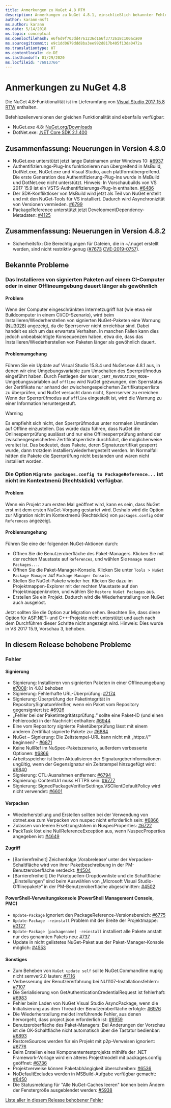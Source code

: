 ```yaml
---
title: Anmerkungen zu NuGet 4.8 RTM
description: Anmerkungen zu NuGet 4.8.1, einschließlich bekannter Fehler, Fehlerkorrekturen, hinzugefügter Features und DCRs.
author: karann-msft
ms.author: karann
ms.date: 5/14/2018
ms.topic: conceptual
ms.openlocfilehash: e6f6d9f703dd4761236d166f3772618c100aca09
ms.sourcegitcommit: e9c1dd0679ddd8ba3ee992d817b405f13da0472a
ms.translationtype: HT
ms.contentlocale: de-DE
ms.lasthandoff: 01/29/2020
ms.locfileid: "76813766"
---
```

# <a name="nuget-48-release-notes"></a>Anmerkungen zu NuGet 4.8

Die NuGet 4.8-Funktionalität ist im Lieferumfang von [Visual Studio 2017 15.8 RTW](https://www.visualstudio.com/news/releasenotes/vs2017-relnotes) enthalten.


Befehlszeilenversionen der gleichen Funktionalität sind ebenfalls verfügbar:
* NuGet.exe 4.8: [NuGet.org/Downloads](https://nuget.org/downloads)
* DotNet.exe: [.NET Core SDK 2.1.400](https://www.microsoft.com/net/download/visual-studio-sdks)


## <a name="summary-whats-new-in-480"></a>Zusammenfassung: Neuerungen in Version 4.8.0
* NuGet.exe unterstützt jetzt lange Dateinamen unter Windows 10: [#6937](https://github.com/NuGet/Home/issues/6937)
* Authentifizierungs-Plug-Ins funktionieren nun übergreifend in MsBuild, DotNet.exe, NuGet.exe und Visual Studio, auch plattformübergreifend. Die erste Generation des Authentifizierung-Plug-Ins wurde in MsBuild und DotNet.exe nicht unterstützt. Hinweis: In Vorschaubuilds von VS 2017 15.9 ist ein VSTS-Authentifizierungs-Plug-In enthalten. [#6486](https://github.com/NuGet/Home/issues/6486)
* Der SDK-Konfliktlöser von MsBuild wird jetzt als Teil von NuGet erstellt und mit den NuGet-Tools für VS installiert. Dadurch wird Asynchronizität von Versionen vermieden. [#6799](https://github.com/NuGet/Home/issues/6799)
* PackageReference unterstützt jetzt DevelopmentDependency-Metadaten: [#4125](https://github.com/NuGet/Home/issues/4125)

## <a name="summary-whats-new-in-482"></a>Zusammenfassung: Neuerungen in Version 4.8.2

* Sicherheitsfix: Die Berechtigungen für Dateien, die in ~/.nuget erstellt werden, sind nicht restriktiv genug ([#7673](https://github.com/NuGet/Home/issues/7673) [CVE-2019-0757](https://portal.msrc.microsoft.com/en-us/security-guidance/advisory/CVE-2019-0757)).

## <a name="known-issues"></a>Bekannte Probleme
### <a name="installing-signed-packages-on-a-ci-machine-or-in-an-offline-environment-takes-longer-than-usual"></a>Das Installieren von signierten Paketen auf einem CI-Computer oder in einer Offlineumgebung dauert länger als gewöhnlich

#### <a name="issue"></a>Problem
Wenn der Computer eingeschränkten Internetzugriff hat (wie etwa ein Buildcomputer in einem CI/CD-Szenario), wird beim Installieren/Wiederherstellen von signierten NuGet-Paketen eine Warnung ([NU3028](../reference/errors-and-warnings/nu3028.md)) angezeigt, da die Sperrserver nicht erreichbar sind. Dabei handelt es sich um das erwartete Verhalten. In manchen Fällen kann dies jedoch unbeabsichtigte Konsequenzen haben, etwa die, dass das Installieren/Wiederherstellen von Paketen länger als gewöhnlich dauert.

#### <a name="workaround"></a>Problemumgehung
Führen Sie ein Update auf Visual Studio 15.8.4 und NuGet.exe 4.8.1 aus, in denen wir eine Umgebungsvariable zum Umschalten des Sperrprüfmodus eingeführt haben.
Durch Festlegen der `NUGET_CERT_REVOCATION_MODE`-Umgebungsvariablen auf `offline` wird NuGet gezwungen, den Sperrstatus der Zertifikate nur anhand der zwischengespeicherten Zertifikatsperrliste zu überprüfen, und NuGet versucht dann nicht, Sperrserver zu erreichen. Wenn der Sperrprüfmodus auf `offline` eingestellt ist, wird die Warnung zu einer Information heruntergestuft.

> [!Warning]
> Es empfiehlt sich nicht, den Sperrprüfmodus unter normalen Umständen auf Offline einzustellen. Das würde dazu führen, dass NuGet die Onlinesperrprüfung auslässt und nur eine Offlinesperrprüfung anhand der zwischengespeicherten Zertifikatsperrliste durchführt, die möglicherweise veraltet ist. Das bedeutet, dass Pakete, deren Signaturzertifikat gesperrt wurde, dann trotzdem installiert/wiederhergestellt werden. Im Normalfall hätten die Pakete die Sperrprüfung nicht bestanden und wären nicht installiert worden.

### <a name="the-migrate-packagesconfig-to-packagereference-option-is-not-available-in-the-right-click-context-menu"></a>Die Option `Migrate packages.config to PackageReference...` ist nicht im Kontextmenü (Rechtsklick) verfügbar.

#### <a name="issue"></a>Problem

Wenn ein Projekt zum ersten Mal geöffnet wird, kann es sein, dass NuGet erst mit dem ersten NuGet-Vorgang gestartet wird. Deshalb wird die Option zur Migration nicht im Kontextmenü (Rechtsklick) von `packages.config` oder `References` angezeigt.

#### <a name="workaround"></a>Problemumgehung

Führen Sie eine der folgenden NuGet-Aktionen durch:
* Öffnen Sie die Benutzeroberfläche des Paket-Managers. Klicken Sie mit der rechten Maustaste auf `References`, und wählen Sie `Manage NuGet Packages...`.
* Öffnen Sie die Paket-Manager-Konsole. Klicken Sie unter `Tools > NuGet Package Manager` auf `Package Manager Console`.
* Stellen Sie NuGet-Pakete wieder her. Klicken Sie dazu im Projektmappen-Explorer mit der rechten Maustaste auf den Projektmappenknoten, und wählen Sie `Restore NuGet Packages` aus.
* Erstellen Sie ein Projekt. Dadurch wird die Wiederherstellung von NuGet auch ausgelöst.

Jetzt sollten Sie die Option zur Migration sehen. Beachten Sie, dass diese Option für ASP.NET- und C++-Projekte nicht unterstützt und auch nach dem Durchführen dieser Schritte nicht angezeigt wird.
Hinweis: Dies wurde in VS 2017 15.9, Vorschau 3, behoben.

## <a name="issues-fixed-in-this-release"></a>In diesem Release behobene Probleme

### <a name="bugs"></a>Fehler
#### <a name="signing"></a>Signierung
* Signierung: Installieren von signierten Paketen in einer Offlineumgebung [#7008](https://github.com/NuGet/Home/issues/7008): In 4.8.1 behoben
* Signierung: Fehlerhafte URL-Überprüfung: [#7174](https://github.com/NuGet/Home/issues/7174)
* Signierung: Überprüfung der Paketintegrität in RepositorySignatureVerifier, wenn ein Paket vom Repository gegensigniert ist: [#6926](https://github.com/NuGet/Home/issues/6926)
* „Fehler bei der Paketintegritätsprüfung.“ sollte eine Paket-ID (und einen Fehlercode) in der Nachricht enthalten: [#6944](https://github.com/NuGet/Home/issues/6944)
* Eine vom Repository signierte Paketüberprüfung lässt mit einem anderen Zertifikat signierte Pakete zu: [#6884](https://github.com/NuGet/Home/issues/6884)
* NuGet – Signierung: Die Zeitstempel-URL kann nicht mit „https://“ beginnen? - [#6871](https://github.com/NuGet/Home/issues/6871)
* Keine NullRef im NuSpec-Paketszenario, außerdem verbesserte Optionen: [#6866](https://github.com/NuGet/Home/issues/6866)
* Arbeitsspeicher ist beim Aktualisieren der Signaturgeberinformationen ungültig, wenn der Gegensignatur ein Zeitstempel hinzugefügt wird: [#6840](https://github.com/NuGet/Home/issues/6840)
* Signierung: CTL-Ausnahmen entfernen: [#6794](https://github.com/NuGet/Home/issues/6794)
* Signierung: ContentUrl muss HTTPS sein: [#6777](https://github.com/NuGet/Home/issues/6777)
* Signierung:  SignedPackageVerifierSettings.VSClientDefaultPolicy wird nicht verwendet: [#6601](https://github.com/NuGet/Home/issues/6601)


#### <a name="pack"></a>Verpacken
* Wiederherstellung und Erstellen sollten bei der Verwendung von dotnet.exe zum Verpacken von nuspec nicht erforderlich sein: [#6866](https://github.com/NuGet/Home/issues/6866)
* Zulassen von leeren Ersetzungstoken in NuspecProperties: [#6722](https://github.com/NuGet/Home/issues/6722)
* PackTask löst eine NullReferenceException aus, wenn NuspecProperties angegeben ist: [#4649](https://github.com/NuGet/Home/issues/4649)

#### <a name="accessibility"></a>Zugriff
* [Barrierefreiheit] Zeichenfolge ‚Vorabrelease‘ unter der Verpacken-Schaltfläche wird von ihrer Paketbeschreibung in der PM-Benutzeroberfläche verdeckt: [#4504](https://github.com/NuGet/Home/issues/4504)
* [Barrierefreiheit] Die Paketquellen-Dropdownliste und die Schaltfläche „Einstellungen“ sind beim Auswählen von „Microsoft Visual Studio-Offlinepakete“ in der PM-Benutzeroberfläche abgeschnitten: [#4502](https://github.com/NuGet/Home/issues/4502)

#### <a name="powershell-management-console-pmc"></a>PowerShell-Verwaltungskonsole (PowerShell Management Console, PMC)
* `Update-Package` ignoriert den PackageReference-Versionsbereich: [#6775](https://github.com/NuGet/Home/issues/6775)
* `Update-Package -reinstall` Problem mit der Breite der Projektmappe: [#3127](https://github.com/NuGet/Home/issues/3127)
* `Update-Package [packagename] -reinstall` installiert alle Pakete anstatt nur des genannten Pakets neu: [#737](https://github.com/NuGet/Home/issues/737)
* Update in nicht gelistetes NuGet-Paket aus der Paket-Manager-Konsole möglich: [#4553](https://github.com/NuGet/Home/issues/4553)

#### <a name="misc"></a>Sonstiges
* Zum Beheben von `NuGet update self` sollte NuGet.Commandline nupkg nicht semver2.0 lauten: [#7116](https://github.com/NuGet/Home/issues/7116)
* Verbesserung der Benutzererfahrung bei NU1107-Installationsfehlern: [#7107](https://github.com/NuGet/Home/issues/7107)
* Die Serialisierung von GetAuthenticationCredentialRequest ist fehlerhaft: [#6983](https://github.com/NuGet/Home/issues/6983)
* Fehler beim Laden von NuGet Visual Studio AsyncPackage, wenn die Initialisierung aus dem Thread der Benutzeroberfläche erfolgte: [#6976](https://github.com/NuGet/Home/issues/6976)
* Die Wiederherstellung meldet irreführende Fehler, aus denen hervorgeht, dass project.json erforderlich ist: [#6959](https://github.com/NuGet/Home/issues/6959)
* Benutzeroberfläche des Paket-Managers: Bei Änderungen der Vorschau ist die OK-Schaltfläche nicht automatisch über die Tastatur bedienbar: [#6893](https://github.com/NuGet/Home/issues/6893)
* RestoreSources werden für ein Projekt mit p2p-Verweisen ignoriert: [#6776](https://github.com/NuGet/Home/issues/6776)
* Beim Erstellen eines Komponententestprojekts mithilfe der .NET Framework-Vorlage wird ein älteres Projektmodell mit packages.config geöffnet: [#6736](https://github.com/NuGet/Home/issues/6736)
* Projektverweise können Paketabhängigkeit überschreiben: [#6536](https://github.com/NuGet/Home/issues/6536)
* NoDefaultExcludes werden in MSBuild-Aufgabe verfügbar gemacht: [#6450](https://github.com/NuGet/Home/issues/6450)
* Die Statusmeldung für "Alle NuGet-Caches leeren" können beim Ändern der Fenstergröße ausgeblendet werden: [#5938](https://github.com/NuGet/Home/issues/5938)


[Liste aller in diesem Release behobener Fehler](https://github.com/NuGet/Home/issues?q=is%3Aissue+is%3Aclosed+milestone%3A%224.8")
